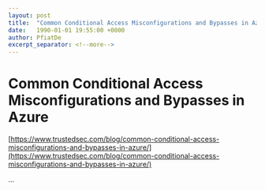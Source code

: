 ```yaml
---
layout: post
title:  "Common Conditional Access Misconfigurations and Bypasses in Azure"
date:   1990-01-01 19:55:00 +0000
author: PfiatDe
excerpt_separator: <!--more-->
---
```


# Common Conditional Access Misconfigurations and Bypasses in Azure
[https://www.trustedsec.com/blog/common-conditional-access-misconfigurations-and-bypasses-in-azure/](https://www.trustedsec.com/blog/common-conditional-access-misconfigurations-and-bypasses-in-azure/)

...
<!--more-->
